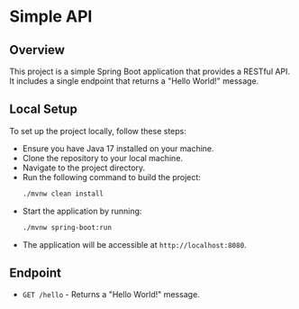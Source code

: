 # Simple API

## Overview

This project is a simple Spring Boot application that provides a RESTful API. It includes a single endpoint that returns a "Hello World!" message.

## Local Setup

To set up the project locally, follow these steps:

* Ensure you have Java 17 installed on your machine.
* Clone the repository to your local machine.
* Navigate to the project directory.
* Run the following command to build the project:
  ```sh
  ./mvnw clean install
  ```
* Start the application by running:
  ```sh
  ./mvnw spring-boot:run
  ```
* The application will be accessible at `http://localhost:8080`.

## Endpoint

* `GET /hello` - Returns a "Hello World!" message.
